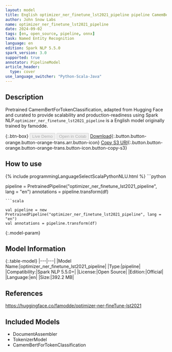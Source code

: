 ```yaml
---
layout: model
title: English optimizer_ner_finetune_lst2021_pipeline pipeline CamemBertForTokenClassification from famodde
author: John Snow Labs
name: optimizer_ner_finetune_lst2021_pipeline
date: 2024-09-02
tags: [en, open_source, pipeline, onnx]
task: Named Entity Recognition
language: en
edition: Spark NLP 5.5.0
spark_version: 3.0
supported: true
annotator: PipelineModel
article_header:
  type: cover
use_language_switcher: "Python-Scala-Java"
---
```


## Description

Pretrained CamemBertForTokenClassification, adapted from Hugging Face and curated to provide scalability and production-readiness using Spark NLP.`optimizer_ner_finetune_lst2021_pipeline` is a English model originally trained by famodde.

{:.btn-box}
<button class="button button-orange" disabled>Live Demo</button>
<button class="button button-orange" disabled>Open in Colab</button>
[Download](https://s3.amazonaws.com/auxdata.johnsnowlabs.com/public/models/optimizer_ner_finetune_lst2021_pipeline_en_5.5.0_3.0_1725266674264.zip){:.button.button-orange.button-orange-trans.arr.button-icon}
[Copy S3 URI](s3://auxdata.johnsnowlabs.com/public/models/optimizer_ner_finetune_lst2021_pipeline_en_5.5.0_3.0_1725266674264.zip){:.button.button-orange.button-orange-trans.button-icon.button-copy-s3}

## How to use



<div class="tabs-box" markdown="1">
{% include programmingLanguageSelectScalaPythonNLU.html %}
```python

pipeline = PretrainedPipeline("optimizer_ner_finetune_lst2021_pipeline", lang = "en")
annotations =  pipeline.transform(df)   

```
```scala

val pipeline = new PretrainedPipeline("optimizer_ner_finetune_lst2021_pipeline", lang = "en")
val annotations = pipeline.transform(df)

```
</div>

{:.model-param}
## Model Information

{:.table-model}
|---|---|
|Model Name:|optimizer_ner_finetune_lst2021_pipeline|
|Type:|pipeline|
|Compatibility:|Spark NLP 5.5.0+|
|License:|Open Source|
|Edition:|Official|
|Language:|en|
|Size:|392.2 MB|

## References

https://huggingface.co/famodde/optimizer-ner-fineTune-lst2021

## Included Models

- DocumentAssembler
- TokenizerModel
- CamemBertForTokenClassification